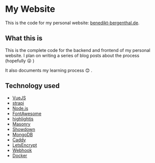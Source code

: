 # My Website
This is the code for my personal website: [benedikt-bergenthal.de](https://benedikt-bergenthal.de).
## What this is
This is the complete code for the backend and frontend of my personal website.
I plan on writing a series of blog posts about the process (hopefully :stuck_out_tongue_winking_eye: )

It also documents my learning process :blush: .

## Technology used

* [VueJS](https://vuejs.org/)
* [strapi](https://strapi.io/)
* [Node.js](https://nodejs.org/)
* [FontAwesome](https://fontawesome.com/)
* [highlightjs](https://highlightjs.org/)
* [Masonry](https://masonry.desandro.com/)
* [Showdown](http://showdownjs.com/)
* [MongoDB](https://www.mongodb.com/)
* [Caddy](https://caddyserver.com/)
* [LetsEncrypt](https://letsencrypt.org/)
* [Webhook](https://github.com/adnanh/webhook)
* [Docker](https://www.docker.com/)
